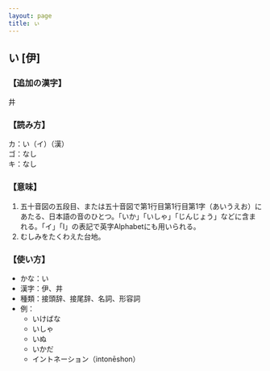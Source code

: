```yaml
---
layout: page
title: ぃ
---
```

## い [伊]

### 【追加の漢字】
井

### 【読み方】
カ：い（イ）（漢）  
ゴ：なし  
キ：なし  

### 【意味】
1. 五十音図の五段目、または五十音図で第1行目第1行目第1字（あいうえお）にあたる、日本語の音のひとつ。「いか」「いしゃ」「じんじょう」などに含まれる。「イ」「I」の表記で英字Alphabetにも用いられる。
2. むしみをたくわえた台地。

### 【使い方】
- かな：い
- 漢字：伊、井
- 種類：接頭辞、接尾辞、名詞、形容詞
- 例：
  - いけばな
  - いしゃ
  - いぬ
  - いかだ
  - イントネーション（intonēshon）